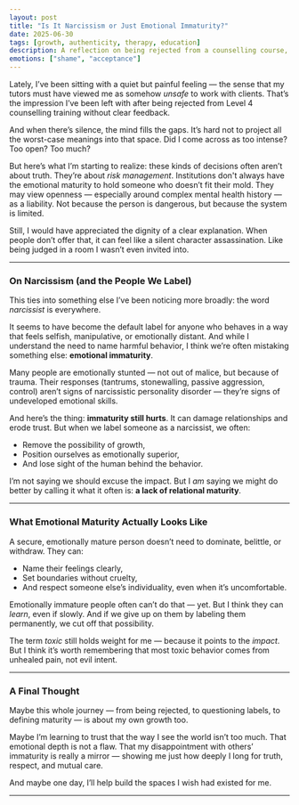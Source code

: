 ```yaml
---
layout: post
title: "Is It Narcissism or Just Emotional Immaturity?"
date: 2025-06-30
tags: [growth, authenticity, therapy, education]
description: A reflection on being rejected from a counselling course, the misuse of the term narcissist, and what emotional maturity truly looks like.
emotions: ["shame", "acceptance"]
---
```


Lately, I’ve been sitting with a quiet but painful feeling — the sense that my tutors must have viewed me as somehow *unsafe* to work with clients. That’s the impression I’ve been left with after being rejected from Level 4 counselling training without clear feedback.

And when there’s silence, the mind fills the gaps. It’s hard not to project all the worst-case meanings into that space. Did I come across as too intense? Too open? Too much?

But here’s what I’m starting to realize: these kinds of decisions often aren’t about truth. They’re about *risk management*. Institutions don't always have the emotional maturity to hold someone who doesn’t fit their mold. They may view openness — especially around complex mental health history — as a liability. Not because the person is dangerous, but because the system is limited.

Still, I would have appreciated the dignity of a clear explanation. When people don’t offer that, it can feel like a silent character assassination. Like being judged in a room I wasn’t even invited into.

---

### On Narcissism (and the People We Label)

This ties into something else I’ve been noticing more broadly: the word *narcissist* is everywhere.

It seems to have become the default label for anyone who behaves in a way that feels selfish, manipulative, or emotionally distant. And while I understand the need to name harmful behavior, I think we’re often mistaking something else: **emotional immaturity**.

Many people are emotionally stunted — not out of malice, but because of trauma. Their responses (tantrums, stonewalling, passive aggression, control) aren’t signs of narcissistic personality disorder — they’re signs of undeveloped emotional skills.

And here’s the thing: **immaturity still hurts**. It can damage relationships and erode trust. But when we label someone as a narcissist, we often:
- Remove the possibility of growth,
- Position ourselves as emotionally superior,
- And lose sight of the human behind the behavior.

I’m not saying we should excuse the impact. But I *am* saying we might do better by calling it what it often is: **a lack of relational maturity**.

---

### What Emotional Maturity Actually Looks Like

A secure, emotionally mature person doesn’t need to dominate, belittle, or withdraw. They can:
- Name their feelings clearly,
- Set boundaries without cruelty,
- And respect someone else’s individuality, even when it’s uncomfortable.

Emotionally immature people often can’t do that — yet. But I think they can *learn*, even if slowly. And if we give up on them by labeling them permanently, we cut off that possibility.

The term *toxic* still holds weight for me — because it points to the *impact*. But I think it’s worth remembering that most toxic behavior comes from unhealed pain, not evil intent.

---

### A Final Thought

Maybe this whole journey — from being rejected, to questioning labels, to defining maturity — is about my own growth too.

Maybe I’m learning to trust that the way I see the world isn’t too much. That emotional depth is not a flaw. That my disappointment with others’ immaturity is really a mirror — showing me just how deeply I long for truth, respect, and mutual care.

And maybe one day, I’ll help build the spaces I wish had existed for me.

---
